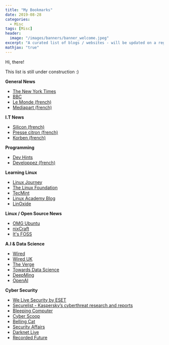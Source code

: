 ```yaml
---
title: "My Bookmarks"
date: 2019-08-28
categories:
  - Misc
tags: [Misc]
header:
  image: "/images/banners/banner_welcome.jpeg"
excerpt: "A curated list of blogs / websites - will be updated on a regular basis"
mathjax: "true"
---
```


Hi, there!

This list is still under construction :)

__General News__
- [The New York Times](https://www.nytimes.com/)
- [BBC](https://www.bbc.com/)
- [Le Monde (french)](https://www.lemonde.fr/)
- [Mediapart (french)](https://www.mediapart.fr/)

__I.T News__
- [Silicon (french)](https://www.silicon.fr)
- [Presse citron (french)](https://www.presse-citron.net/)
- [Korben (french)](https://korben.info)

__Programming__
- [Dev Hints](https://devhints.io/)
- [Developpez (french)](http://developpez.com)

__Learning Linux__
- [Linux Journey](https://linuxjourney.com/)
- [The Linux Foundation](https://www.linuxfoundation.org/ )
- [TecMint](https://www.tecmint.com/)
- [Linux Academy Blog](https://linuxacademy.com/blog/)
- [LinOxide](https://linoxide.com/)

__Linux / Open Source News__
- [OMG Ubuntu](https://www.omgubuntu.co.uk/)
- [nixCraft](https://www.cyberciti.biz/)
- [It's FOSS](https://itsfoss.com/)

__A.I & Data Science__
- [Wired](https://www.wired.com/tag/artificial-intelligence/)
- [Wired UK](https://www.wired.co.uk/topic/artificial-intelligence)
- [The Verge](https://www.theverge.com/ai-artificial-intelligence)
- [Towards Data Science](https://towardsdatascience.com/)
- [DeepMing](https://deepmind.com/blog)
- [OpenAI](https://openai.com/)

__Cyber Security__
- [We Live Security by ESET](https://www.welivesecurity.com/)
- [Securelist - Kaspersky’s cyberthreat research and reports](https://securelist.com)
- [Bleeping Computer](https://www.bleepingcomputer.com/)
- [Cyber Scoop](https://www.cyberscoop.com/)
- [Belling Cat](https://www.bellingcat.com/)
- [Security Affairs](https://securityaffairs.co/wordpress/)
- [Darknet Live](https://darknetlive.com/)
- [Recorded Future](https://www.recordedfuture.com/blog/)